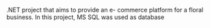 .NET project that aims to provide an e- commerce platform for a floral business. In this project, MS SQL was used as database
